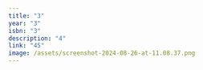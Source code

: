 ```yaml
---
title: "3"
year: "3"
isbn: "3"
description: "4"
link: "45"
image: /assets/screenshot-2024-08-26-at-11.08.37.png
---
```

